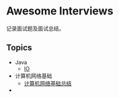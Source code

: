 # Awesome Interviews
记录面试题及面试总结。
## Topics
* Java
  * [IO](./java/Java面试-IO.md)
* 计算机网络基础
  * [计算机网络基础总结](./计算机网络基础/计算机网络基础总结.md)
* 